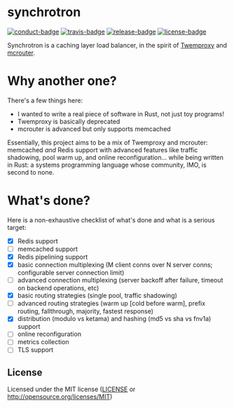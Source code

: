 # synchrotron

[![conduct-badge][]][conduct] [![travis-badge][]][travis] [![release-badge][]][releases] [![license-badge][]](#license)

[conduct-badge]: https://img.shields.io/badge/%E2%9D%A4-code%20of%20conduct-blue.svg
[travis-badge]: https://img.shields.io/travis/nuclearfurnace/synchrotron/master.svg
[release-badge]: https://img.shields.io/github/release-date/nuclearfurnace/synchrotron.svg
[license-badge]: https://img.shields.io/badge/License-MIT-green.svg
[conduct]: https://github.com/nuclearfurnace/synchrotron/blob/master/CODE_OF_CONDUCT.md
[releases]: https://github.com/nuclearfurnace/synchrotron/releases
[travis]: https://travis-ci.org/nuclearfurnace/synchrotron

Synchrotron is a caching layer load balancer, in the spirit of [Twemproxy](https://github.com/twitter/twemproxy) and [mcrouter](https://github.com/facebook/mcrouter).

# Why another one?

There's a few things here:
- I wanted to write a real piece of software in Rust, not just toy programs!
- Twemproxy is basically deprecated
- mcrouter is advanced but only supports memcached

Essentially, this project aims to be a mix of Twemproxy and mcrouter: memcached _and_ Redis support with advanced features like traffic shadowing, pool warm up, and online reconfiguration... while being written in Rust: a systems programming language whose community, IMO, is second to none.

# What's done?

Here is a non-exhaustive checklist of what's done and what is a serious target:

- [x] Redis support
- [ ] memcached support
- [x] Redis pipelining support
- [x] basic connection multiplexing (M client conns over N server conns; configurable server connection limit)
- [ ] advanced connection multiplexing (server backoff after failure, timeout on backend operations, etc)
- [x] basic routing strategies (single pool, traffic shadowing)
- [ ] advanced routing strategies (warm up [cold before warm],  prefix routing, fallthrough, majority, fastest response)
- [x] distribution (modulo vs ketama) and hashing (md5 vs sha vs fnv1a) support
- [ ] online reconfiguration
- [ ] metrics collection
- [ ] TLS support

## License

Licensed under the MIT license ([LICENSE](LICENSE) or http://opensource.org/licenses/MIT)
